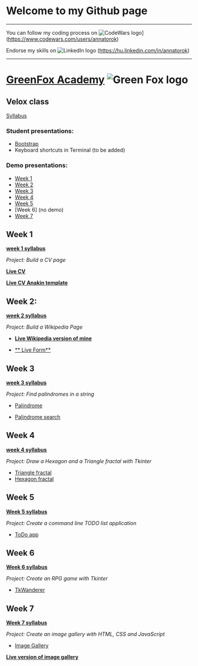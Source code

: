 # Welcome to my Github page

---
You can follow my coding process on ![CodeWars logo](http://i67.tinypic.com/v7ql5i.jpg "CodeWars")] (https://www.codewars.com/users/annatorok)

Endorse my skills on ![LinkedIn logo](http://i67.tinypic.com/2j43mus.jpg "LinkedIn") (https://hu.linkedin.com/in/annatorok)

---

# [GreenFox Academy](http://www.greenfoxacademy.com/) ![Green Fox logo](https://tinyurl.com/hgzse3j "Logo")

## Velox class

[Syllabus](https://github.com/annatorok/velox-syllabus)

### Student presentations:

* [Bootstrap](https://docs.google.com/presentation/d/1cIYpeGurBUYWn09yeMmbTvgYKpigAEptOLc8BqAVxoo/edit?usp=sharing)
* Keyboard shortcuts in Terminal (to be added)

### Demo presentations:


* [Week 1](https://docs.google.com/presentation/d/1Z_qBSM6jEwkmhrTXw_5ngKXi7iYNOJAbAIMEVC4bsco/edit?usp=sharing)
* [Week 2](https://docs.google.com/presentation/d/1chXanr52N2K1eK_b8ErlkAAk1-F50msNar8YiBEyLk4/edit?usp=sharing)
* [Week 3](https://docs.google.com/presentation/d/1N9F6SlV98U13RViOs2gJ2mghBYxQTT8AZS3ugNCTnaQ/edit?usp=sharing)
* [Week 4](https://docs.google.com/presentation/d/1O8a3FkCNyWuMd9q9O1zCz1zqTn19nOn4Hi1piUrBqy4/edit?usp=sharing)
* [Week 5](https://docs.google.com/presentation/d/1tbA-rMwy28KYGNSLAc_xsTSRG7qp0OnThzMkjNa1AHU/edit?usp=sharing)
* [Week 6] (no demo)
* [Week 7](https://docs.google.com/presentation/d/1W4HGgpGMjIjjzdYY-5D-pwZOAyBiENLR-_4xbXE2tgE/edit?usp=sharing)

## Week 1

[**week 1 syllabus**](https://github.com/greenfox-velox/velox-syllabus/tree/master/week-01)

*Project: Build a CV page*

[**Live CV**](http://annatorok.github.io/My-CV/index.html "CV of Anna Török")

[**Live CV Anakin template**](http://annatorok.github.io/Anakin-CV/index.html "CV of Anakin")

## Week 2:

[**week 2 syllabus**](https://github.com/greenfox-velox/velox-syllabus/tree/master/week-02)  

*Project: Build a Wikipedia Page*

* [**Live Wikipedia version of mine**](http://annatorok.github.io/Wikipedia/index.html)

* [** Live Form**](http://annatorok.github.io/Form/index.html)

## Week 3

[**week 3 syllabus**](https://github.com/greenfox-velox/velox-syllabus/tree/master/week-03)

*Project: Find palindromes in a string*

* [Palindrome](https://github.com/greenfox-velox/annatorok/blob/master/week-03/day-4/palindrom.py)

* [Palindrome search](https://github.com/greenfox-velox/annatorok/blob/master/week-03/day-4/palindrome2.py)

## Week 4

[**week 4 syllabus**](https://github.com/greenfox-velox/velox-syllabus/tree/master/week-04)

*Project: Draw a Hexagon and a Triangle fractal with Tkinter*

* [Triangle fractal](https://github.com/greenfox-velox/annatorok/blob/master/week-04/day-5/triangle_fractal.py)
* [Hexagon fractal](https://github.com/greenfox-velox/annatorok/blob/master/week-04/day-5/hexagon_fractal.py)

## Week 5

[**Week 5 syllabus**](https://github.com/greenfox-velox/velox-syllabus/tree/master/week-05)

*Project: Create a command line TODO list application*

* [ToDo app](https://github.com/greenfox-velox/annatorok/tree/master/week-05/day-3/TODO)

## Week 6

[**Week 6 syllabus**](https://github.com/greenfox-velox/velox-syllabus/tree/master/week-06)

*Project: Create an RPG game with Tkinter*

* [TkWanderer](https://github.com/greenfox-velox/annatorok/tree/master/week-06/day-2/new_restructured_RPG)

## Week 7

[**Week 7 syllabus**](https://github.com/greenfox-velox/velox-syllabus/tree/master/week-07)

*Project: Create an image gallery with HTML, CSS and JavaScript*

* [Image Gallery](https://github.com/greenfox-velox/annatorok/tree/master/week-07/day-04)

[**Live version of image gallery**](http://annatorok.github.io/JS-Gallery/index.html)

